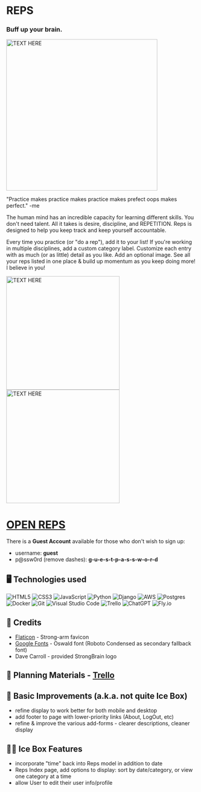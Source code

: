 # REPS
### Buff up your brain.

<img src="./main_app/static/images/readme/FILENAME.png" alt="TEXT HERE" height="400"/>

"Practice makes practice makes practice makes prefect oops makes perfect."
  -me

The human mind has an incredible capacity for learning different skills. You don't need talent. All it takes is desire, discipline, and REPETITION. Reps is designed to help you keep track and keep yourself accountable. 

Every time you practice (or "do a rep"), add it to your list! If you're working in multiple disciplines, add a custom category label. Customize each entry with as much (or as little) detail as you like. Add an optional image. See all your reps listed in one place & build up momentum as you keep doing more! I believe in you! 

<img src="./main_app/static/images/readme/FILENAME.png" alt="TEXT HERE" height="300"/>
<img src="./main_app/static/images/readme/FILENAME.png" alt="TEXT HERE" height="300"/>

# [OPEN REPS](https://reps-app.fly.dev)
There is a **Guest Account** available for those who don't wish to sign up:
- username: **guest**
- p@ssw0rd (remove dashes): **g-u-e-s-t-p-a-s-s-w-o-r-d**

## :desktop_computer:	Technologies used 

![HTML5](https://img.shields.io/badge/html5-%23E34F26.svg?style=for-the-badge&logo=html5&logoColor=white)
![CSS3](https://img.shields.io/badge/css3-%231572B6.svg?style=for-the-badge&logo=css3&logoColor=white)
![JavaScript](https://img.shields.io/badge/javascript-%23323330.svg?style=for-the-badge&logo=javascript&logoColor=%23F7DF1E)
![Python](https://img.shields.io/badge/python-3670A0?style=for-the-badge&logo=python&logoColor=ffdd54)
![Django](https://img.shields.io/badge/django-%23092E20.svg?style=for-the-badge&logo=django&logoColor=white)
![AWS](https://img.shields.io/badge/AWS-%23FF9900.svg?style=for-the-badge&logo=amazon-aws&logoColor=white)
![Postgres](https://img.shields.io/badge/postgres-%23316192.svg?style=for-the-badge&logo=postgresql&logoColor=white)
![Docker](https://img.shields.io/badge/docker-%230db7ed.svg?style=for-the-badge&logo=docker&logoColor=white)
![Git](https://img.shields.io/badge/git-%23F05033.svg?style=for-the-badge&logo=git&logoColor=white)
![Visual Studio Code](https://img.shields.io/badge/VSCode-0078D4?style=for-the-badge&logo=visual%20studio%20code&logoColor=white)
![Trello](https://img.shields.io/badge/Trello-%23026AA7.svg?style=for-the-badge&logo=Trello&logoColor=white)
![ChatGPT](https://img.shields.io/badge/chatGPT-74aa9c?style=for-the-badge&logo=openai&logoColor=white)
![Fly.io](https://img.shields.io/badge/Fly.io%20-%20purple)

## :handshake:	Credits

- [Flaticon](https://www.flaticon.com/free-icons/strong-arm) - Strong-arm favicon</a>
- [Google Fonts](https://fonts.google.com/specimen/Oswald) - Oswald font (Roboto Condensed as secondary fallback font)
- Dave Carroll - provided StrongBrain logo

## :brain:	Planning Materials - [Trello](https://trello.com/b/nXX6ySC8/reps)

## :wrench:	Basic Improvements (a.k.a. not quite Ice Box)

- refine display to work better for both mobile and desktop
- add footer to page with lower-priority links (About, LogOut, etc)
- refine & improve the various add-forms - clearer descriptions, cleaner display

## :ice_cube::boxing_glove: Ice Box Features 

- incorporate "time" back into Reps model in addition to date
- Reps Index page, add options to display: sort by date/category, or view one category at a time
- allow User to edit their user info/profile